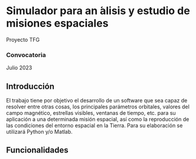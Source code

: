 # Simulador para an ́alisis y estudio de misiones espaciales
Proyecto TFG 

### Convocatoria 
Julio 2023

## Introducción
El trabajo tiene por objetivo el desarrollo de un software que sea capaz de
resolver entre otras cosas, los principales parámetros orbitales, valores del campo
magnético, estrellas visibles, ventanas de tiempo, etc. para su aplicación a una determinada
misión espacial, así como la reproducción de las condiciones del entorno espacial en la
Tierra. Para su elaboración se utilizará Python y/o Matlab.

## Funcionalidades

